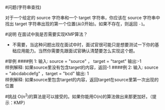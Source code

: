 #问题(字符串查找)

对于一个给定的 source 字符串和一个 target 字符串，你应该在 source 字符串中找出 target 字符串出现的第一个位置(从0开始)。如果不存在，则返回 `-1`。

#说明
在面试中我是否需要实现KMP算法？  
- 不需要，当这种问题出现在面试中时，面试官很可能只是想要测试一下你的基础应用能力。当然你需要先跟面试官确认清楚要怎么实现这个题。


#举例
####例 1:
    输入: source = "source" ， target = "target"
    输出:-1	
    样例解释: 如果source里没有包含target的内容，返回-1
####例 2:
    输入: source = "abcdabcdefg" ，target = "bcd"
    输出: 1	
    样例解释: 如果source里包含target的内容，返回target在source里第一次出现的位置
 

#挑战
O(n<sup>2</sup>)的算法是可以接受的。如果你能用O(n)的算法做出来那更加好。（提示：KMP）



